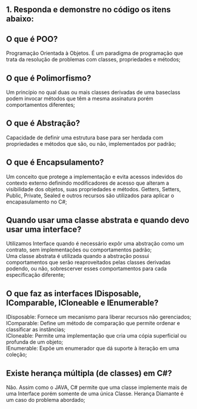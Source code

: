 ## 1. Responda e demonstre no código os itens abaixo:
## O que é POO?
Programação Orientada à Objetos. É um paradigma de programação que trata da resolução de problemas com classes, propriedades e métodos;

## O que é Polimorfismo?
Um princípio no qual duas ou mais classes derivadas de uma baseclass podem invocar métodos que têm a mesma assinatura porém comportamentos diferentes;

## O que é Abstração?
Capacidade de definir uma estrutura base para ser herdada com propriedades e métodos que são, ou não, implementados por padrão;

## O que é Encapsulamento?
Um conceito que protege a implementação e evita acessos indevidos do contexto externo definindo modificadores de acesso que alteram a visibilidade dos objetos, suas propriedades e métodos. Getters, Setters, Public, Private, Sealed e outros recursos são utilizados para aplicar o encapasulamento no C#;

## Quando usar uma classe abstrata e quando devo usar uma interface?
Utilizamos Interface quando é necessário expôr uma abstração como um contrato, sem implementações ou comportamentos padrão;<br>
Uma classe abstrata é utilizada quando a abstração possui comportamentos que serão reaproveitados pelas classes derivadas podendo, ou não, sobrescerver esses comportamentos para cada especificação diferente;

## O que faz as interfaces IDisposable, IComparable, ICloneable e IEnumerable?
IDisposable: Fornece um mecanismo para liberar recursos não gerenciados;<br>
IComparable: Define um método de comparação que permite ordenar e classificar as instâncias;<br>
ICloneable: Permite uma implementação que cria uma cópia superficial ou profunda de um objeto;<br>
IEnumerable: Expõe um enumerador que dá suporte à iteração em uma coleção;<br>

## Existe herança múltipla (de classes) em C#?
Não. Assim como o JAVA, C# permite que uma classe implemente mais de uma Interface porém somente de uma única Classe. Herança Diamante é um caso do problema abordado;
